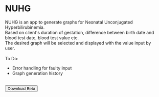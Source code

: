 # NUHG

NUHG is an app to generate graphs for Neonatal Unconjugated Hyperbilirubinemia.<br/>
Based on client's duration of gestation, difference between birth date and blood test date, blood test value etc.<br/>
The desired graph will be selected and displayed with the value input by user.<br/>
<br/>
To Do:<br/>
<ul>
  <li>Error handling for faulty input</li>
  <li>Graph generation history</li>
</ul>
<br/>
<button type="button">Download Beta</button>
